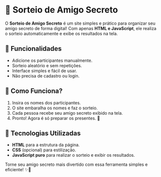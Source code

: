 # 🎁 Sorteio de Amigo Secreto

O **Sorteio de Amigo Secreto** é um site simples e prático para organizar seu amigo secreto de forma digital! 
Com apenas **HTML e JavaScript**, ele realiza o sorteio automaticamente e exibe os resultados na tela.

## 🔹 Funcionalidades
- Adicione os participantes manualmente.
- Sorteio aleatório e sem repetições.
- Interface simples e fácil de usar.
- Não precisa de cadastro ou login.

## 🎯 Como Funciona?
1. Insira os nomes dos participantes.
2. O site embaralha os nomes e faz o sorteio.
3. Cada pessoa recebe seu amigo secreto exibido na tela.
4. Pronto! Agora é só preparar os presentes. 🎉

## 🚀 Tecnologias Utilizadas
- **HTML** para a estrutura da página.
- **CSS** (opcional) para estilização.
- **JavaScript puro** para realizar o sorteio e exibir os resultados.

Torne seu amigo secreto mais divertido com essa ferramenta simples e eficiente! ✨🎁
